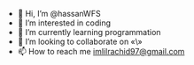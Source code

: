 - 👋 Hi, I’m @hassanWFS
- 👀 I’m interested in coding 
- 🌱 I’m currently learning programmation 
- 💞️ I’m looking to collaborate on «\»
- 📫 How to reach me imlilrachid97@gmail.com


